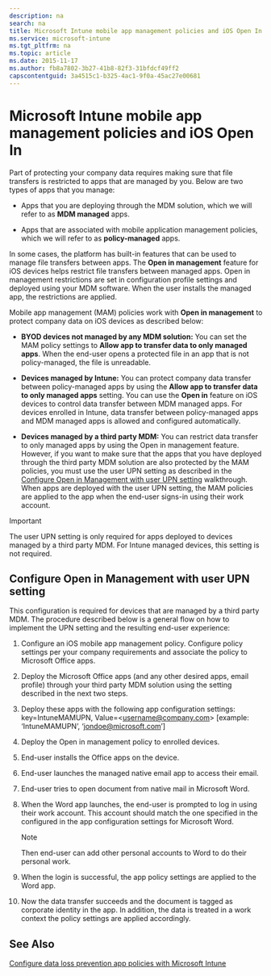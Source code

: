 ```yaml
---
description: na
search: na
title: Microsoft Intune mobile app management policies and iOS Open In
ms.service: microsoft-intune
ms.tgt_pltfrm: na
ms.topic: article
ms.date: 2015-11-17
ms.author: fb8a7802-3b27-41b8-82f3-31bfdcf49ff2
capscontentguid: 3a4515c1-b325-4ac1-9f0a-45ac27e00681
---
```

# Microsoft Intune mobile app management policies and iOS Open In
Part of protecting your company data requires making sure that file transfers is restricted to apps that are managed by you.   Below are two types of apps that you manage:

- Apps that you are deploying through the MDM solution, which we will refer to as **MDM managed** apps.

- Apps that are associated with mobile application management policies, which we will refer to as **policy-managed**  apps.

In some cases, the platform has built-in features that can be used to manage file transfers between apps. The **Open in management** feature for iOS devices helps restrict file transfers between managed apps. Open in management restrictions are set in configuration profile settings and deployed using your MDM software.  When the user installs the managed app, the restrictions are applied.

Mobile app management (MAM) policies work with **Open in management** to protect company data on iOS devices as described below:

- **BYOD devices not managed by any MDM solution:** You can set the MAM policy settings to **Allow app to transfer data to only managed apps**. When the end-user opens a protected file in an app that is not policy-managed, the file is unreadable.

- **Devices managed by Intune:** You can protect company data transfer between policy-managed apps by using the  **Allow app to transfer data to only managed apps** setting. You can use the **Open in** feature on iOS devices to control data transfer between MDM managed apps.   For devices enrolled in Intune, data transfer between policy-managed apps and MDM managed apps is allowed and configured automatically.

- **Devices managed by a third party MDM:** You can restrict data transfer to only managed apps by using the Open in management feature. However, if you want to make sure that the apps that you have deployed through the third party MDM solution are also protected by the MAM policies, you must use the user UPN setting as described in the [Configure Open in Management with user UPN setting](#bkmk_userUPN) walkthrough.  When apps are deployed with the user UPN setting, the MAM policies are applied to the app when the end-user signs-in using their work account.

> [!IMPORTANT]
> The user UPN setting is only required for apps deployed to devices managed by a third party MDM.  For Intune managed devices, this setting is not required.

## <a name="bkmk_userUPN"></a>Configure Open in Management with user UPN setting
This configuration is required for devices that are managed by a third party MDM. The procedure described below is a general flow on how to implement the UPN setting and the resulting end-user experience:

1. Configure an iOS mobile app management policy. Configure policy settings per your company requirements and associate the policy to Microsoft Office apps.

2. Deploy the Microsoft Office apps (and any other desired apps, email profile) through your third party MDM solution using the setting described in the next two steps.

3. Deploy these apps with the following app configuration settings: key=IntuneMAMUPN, Value=&lt;username@company.com&gt; [example: ‘IntuneMAMUPN’, ‘jondoe@microsoft.com’]

4. Deploy the Open in management policy to enrolled devices.

5. End-user installs the Office apps on the device.

6. End-user launches the managed native email app to access their email.

7. End-user tries to open document from native mail in Microsoft Word.

8. When the Word app launches, the end-user is prompted to log in using their work account.  This account should match the one specified in the configured in the app configuration settings for Microsoft Word.

   > [!NOTE]
   > Then end-user can add other personal accounts to Word to do their personal work.

9. When the login is successful, the app policy settings are applied to the Word app.

10. Now the data transfer succeeds and the document is tagged as corporate identity in the app. In addition, the data is treated in a work context the policy settings are applied accordingly.

## See Also
[Configure data loss prevention app policies with Microsoft Intune](../Topic/Configure_data_loss_prevention_app_policies_with_Microsoft_Intune.md)

